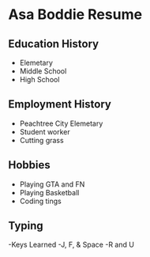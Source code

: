 # Asa Boddie Resume

## Education History
- Elemetary
- Middle School
- High School

## Employment History
- Peachtree City Elemetary 
- Student worker 
- Cutting grass

## Hobbies
- Playing GTA and FN
- Playing Basketball
- Coding tings
## Typing
-Keys Learned
  -J, F, & Space
  -R and U
  
